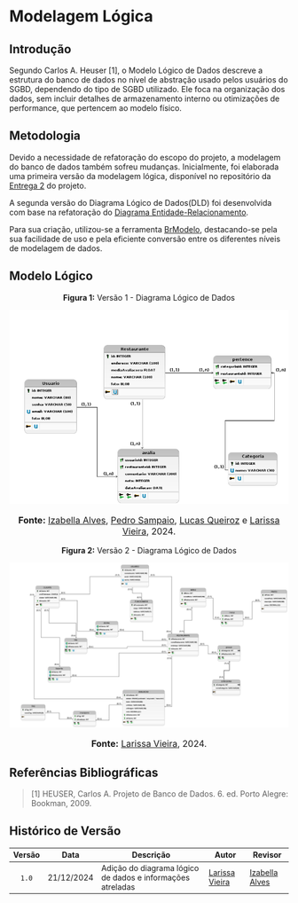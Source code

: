 # Modelagem Lógica

## Introdução

Segundo Carlos A. Heuser [1], o Modelo Lógico de Dados descreve a estrutura do banco de dados no nível de abstração usado pelos usuários do SGBD, dependendo do tipo de SGBD utilizado. Ele foca na organização dos dados, sem incluir detalhes de armazenamento interno ou otimizações de performance, que pertencem ao modelo físico.

## Metodologia
Devido a necessidade de refatoração do escopo do projeto, a modelagem do banco de dados também sofreu mudanças. Inicialmente, foi elaborada uma primeira versão da modelagem lógica, disponível no repositório da [Entrega 2](https://unbarqdsw2024-2.github.io/2024.2_G10_Recomendacao_Entrega_02/#/modelagem-dados/modelo-logico) do projeto.

A segunda versão do Diagrama Lógico de Dados(DLD) foi desenvolvida com base na refatoração do [Diagrama Entidade-Relacionamento](https://unbarqdsw2024-2.github.io/2024.2_G10_Recomendacao_Entrega_03/#/refatoracoes/modelo-conceitual).

Para sua criação, utilizou-se a ferramenta [BrModelo](http://www.sis4.com/brModelo/), destacando-se pela sua facilidade de uso e pela eficiente conversão entre os diferentes níveis de modelagem de dados.

## Modelo Lógico
<center>
<p style="text-align: center"><b>Figura 1:</b> Versão 1 - Diagrama Lógico de Dados</p>
<div align="center">
  <img src="https://raw.githubusercontent.com/UnBArqDsw2024-2/2024.2_G10_Recomendacao_Entrega_03/refs/heads/main/docs/imagens/Chefindica_Logico_img.png?raw=true" >
</div>
<font size="3"><p style="text-align: center"><b>Fonte:</b> <a href="https://github.com/izabellaalves">Izabella Alves</a>, <a href="https://github.com/PedroSampaioDias">Pedro Sampaio</a>, <a href="https://github.com/lucasqueiroz23">Lucas Queiroz</a> e <a href="https://github.com/VieiraLaris">Larissa Vieira</a>, 2024.</p></font>
</center>

<center>
<p style="text-align: center"><b>Figura 2:</b> Versão 2 - Diagrama Lógico de Dados</p>
<div align="center">
  <img src="https://raw.githubusercontent.com/UnBArqDsw2024-2/2024.2_G10_Recomendacao_Entrega_03/refs/heads/main/docs/imagens/chefindica_logico2.png?raw=true" >
</div>
<font size="3"><p style="text-align: center"><b>Fonte:</b> <a href="https://github.com/VieiraLaris">Larissa Vieira</a>, 2024.</p></font>
</center>

## Referências Bibliográficas

>
> [1] HEUSER, Carlos A. Projeto de Banco de Dados. 6. ed. Porto Alegre: Bookman, 2009.
>

## Histórico de Versão

| Versão | Data | Descrição | Autor | Revisor |
| :----: | ---- | --------- | ----- | ------- |
| `1.0`  |21/12/2024| Adição do diagrama lógico de dados e informações atreladas  | [Larissa Vieira](https://github.com/VieiraLaris) | [Izabella Alves](https://github.com/izabellaalves) |